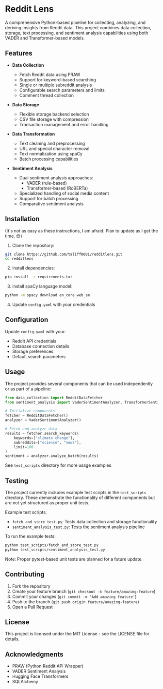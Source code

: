 # Reddit Lens

A comprehensive Python-based pipeline for collecting, analyzing, and deriving insights from Reddit data. This project combines data collection, storage, text processing, and sentiment analysis capabilities using both VADER and Transformer-based models.

## Features

- **Data Collection**
  - Fetch Reddit data using PRAW
  - Support for keyword-based searching
  - Single or multiple subreddit analysis
  - Configurable search parameters and limits
  - Comment thread collection

- **Data Storage**
  - Flexible storage backend selection
  - CSV file storage with compression
  - Transaction management and error handling

- **Data Transformation**
  - Text cleaning and preprocessing
  - URL and special character removal
  - Text normalization using spaCy
  - Batch processing capabilities

- **Sentiment Analysis**
  - Dual sentiment analysis approaches:
    - VADER (rule-based)
    - Transformer-based (RoBERTa)
  - Specialized handling of social media content
  - Support for batch processing
  - Comparative sentiment analysis

## Installation
(It's not as easy as these instructions, I am afraid. Plan to update as I get the time. 😊)

1. Clone the repository:
```bash
git clone https://github.com/taliff0001/redditlens.git
cd redditlens
```

2. Install dependencies:
```bash
pip install -r requirements.txt
```

3. Install spaCy language model:
```bash
python -m spacy download en_core_web_sm
```

4. Update `config.yaml` with your credentials

## Configuration

Update `config.yaml` with your:
- Reddit API credentials
- Database connection details
- Storage preferences
- Default search parameters

## Usage

The project provides several components that can be used independently or as part of a pipeline:

```python
from data_collection import RedditDataFetcher
from sentiment_analysis import VaderSentimentAnalyzer, TransformerSentimentAnalyzer

# Initialize components
fetcher = RedditDataFetcher()
analyzer = VaderSentimentAnalyzer()

# Fetch and analyze data
results = fetcher.search_keywords(
    keywords=["climate change"],
    subreddits=["science", "news"],
    limit=100
)
sentiment = analyzer.analyze_batch(results)
```

See `test_scripts` directory for more usage examples.

## Testing

The project currently includes example test scripts in the `test_scripts` directory. These demonstrate the functionality of different components but are not yet structured as proper unit tests.

Example test scripts:
- `fetch_and_store_test.py`: Tests data collection and storage functionality
- `sentiment_analysis_test.py`: Tests the sentiment analysis pipeline

To run the example tests:
```bash
python test_scripts/fetch_and_store_test.py
python test_scripts/sentiment_analysis_test.py
```

Note: Proper pytest-based unit tests are planned for a future update.

## Contributing

1. Fork the repository
2. Create your feature branch (`git checkout -b feature/amazing-feature`)
3. Commit your changes (`git commit -m 'Add amazing feature'`)
4. Push to the branch (`git push origin feature/amazing-feature`)
5. Open a Pull Request

## License

This project is licensed under the MIT License - see the LICENSE file for details.

## Acknowledgments

- PRAW (Python Reddit API Wrapper)
- VADER Sentiment Analysis
- Hugging Face Transformers
- SQLAlchemy
